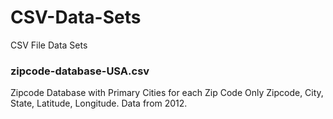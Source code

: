 # CSV-Data-Sets
CSV File Data Sets

### zipcode-database-USA.csv

Zipcode Database with Primary Cities for each Zip Code Only Zipcode, City, State, Latitude, Longitude. Data from 2012.

